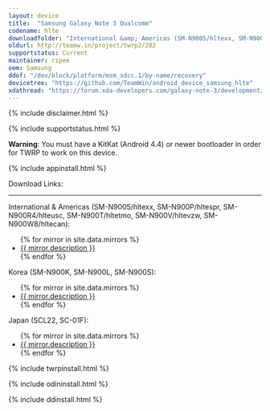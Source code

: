 ```yaml
---
layout: device
title:  "Samsung Galaxy Note 3 Qualcomm"
codename: hlte
downloadfolder: "International &amp; Americas (SM-N9005/hltexx, SM-N900P/hltespr, SM-N900R4/hlteusc, SM-N900T/hltetmo, SM-N900V/hltevzw, SM-N900W8/hltecan):|hlte|Korea (SM-N900K, SM-N900L, SM-N900S)|hlteskt|Japan (SCL22, SC-01F)|hltekdi"
oldurl: http://teamw.in/project/twrp2/202
supportstatus: Current
maintainer: ripee
oem: Samsung
ddof: "/dev/block/platform/msm_sdcc.1/by-name/recovery"
devicetree: "https://github.com/TeamWin/android_device_samsung_hlte"
xdathread: "https://forum.xda-developers.com/galaxy-note-3/development/recovery-twrp-3-2-1-1-t3746760"
---
```


{% include disclaimer.html %}

{% include supportstatus.html %}

<p class="text"><strong>Warning</strong>: You must have a KitKat (Android 4.4) or newer bootloader in order for TWRP to work on this device.</p>

{% include appinstall.html %}

<div class='page-heading'>Download Links:</div>
<hr />
<p class="text">International &amp; Americas (SM-N9005/hltexx, SM-N900P/hltespr, SM-N900R4/hlteusc, SM-N900T/hltetmo, SM-N900V/hltevzw, SM-N900W8/hltecan):</p>
<ul>
{% for mirror in site.data.mirrors %}
  <li>
    <a href="{{ mirror.baseurl }}hlte">
      {{ mirror.description }}
    </a>
  </li>
{% endfor %}
</ul>
<p class="text">Korea (SM-N900K, SM-N900L, SM-N900S):</p>
<ul>
{% for mirror in site.data.mirrors %}
  <li>
    <a href="{{ mirror.baseurl }}hlteskt">
      {{ mirror.description }}
    </a>
  </li>
{% endfor %}
</ul>
<p class="text">Japan (SCL22, SC-01F):</p>
<ul>
{% for mirror in site.data.mirrors %}
  <li>
    <a href="{{ mirror.baseurl }}hltekdi">
      {{ mirror.description }}
    </a>
  </li>
{% endfor %}
</ul>

{% include twrpinstall.html %}

{% include odininstall.html %}

{% include ddinstall.html %}